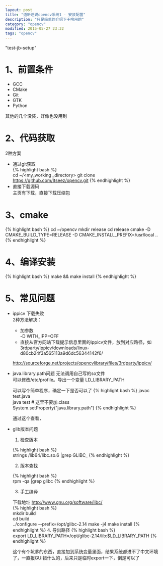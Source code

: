 ```yaml
---
layout: post
title: "道听途说opencv系统1 - 安装配置"
description: "只是简单的介绍下干啥用的"
category: "opencv"
modified: 2015-05-27 23:32
tags: "opencv"
---
```

"test-jb-setup"
# 
# 1、前置条件

* GCC
* CMake
* Git
* GTK
* Python

其他的几个没装，好像也没用到

# 2、代码获取
2种方案

* 通过git获取  
 {% highlight bash %}  
   cd ~/<my_working _directory>
    git clone https://github.com/Itseez/opencv.git
  {% endhighlight %} 
* 直接下载源码  
    主页有下载，直接下载压缩包
    
# 3、cmake
{% highlight bash %} 
cd ~/opencv
mkdir release
cd release
cmake -D CMAKE_BUILD_TYPE=RELEASE -D CMAKE_INSTALL_PREFIX=/usr/local ..
{% endhighlight %} 

# 4、编译安装
{% highlight bash %} 
make && make install
{% endhighlight %} 

# 5、常见问题
* ippicv 下载失败  
 2种方法解决：
  * 加参数  
      -D WITH_IPP=OFF
  * 直接从官方网站下载提示信息里面的ippicv文件，放到对应路径，如   
  3rdparty/ippicv/downloads/linux-d80cb24f3a565113a9d6dc56344142f6/
  
  <http://sourceforge.net/projects/opencvlibrary/files/3rdparty/ippicv/>
  
* java.library.path问题
   无法调用自己写的so文件  
   可以修改/etc/profile。导出一个变量 LD_LIBRARY_PATH
   
   可以写个简单程序，确定一下是否可以了
   {% highlight bash %} 
   javac test.java  
   java test    # 这里不要加.class  
   System.setProperty("java.library.path")
   {% endhighlight %} 
   
   通过这个查看，
   
 * glib版本问题
    1. 检查版本
    
     {% highlight bash %}  
   strings /lib64/libc.so.6 |grep GLIBC_
  {% endhighlight %} 
    
    2. 版本查找
    
     {% highlight bash %}  
   rpm -qa |grep glibc
  {% endhighlight %} 
  
    3. 手工编译
    
    下载地址 <http://www.gnu.org/software/libc/>  
     {% highlight bash %}  
   mkdir build  
   cd build  
   ../configure --prefix=/opt/glibc-2.14
   make -j4
   make install
   {% endhighlight %} 
     4. 导出路径
      {% highlight bash %}  
   export LD_LIBRARY_PATH=/opt/glibc-2.14/lib:$LD_LIBRARY_PATH 
  {% endhighlight %} 
    
    这个有个坑爹的东西，直接加到系统变量里面，结果系统都进不了中文环境了，一直报GUI错什么的，后来只是临时export一下，倒是可以了
 


